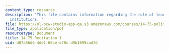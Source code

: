 ```yaml
---
content_type: resource
description: 'This file contains information regarding the role of leaders and democratic
  institutions. '
file: https://ol-ocw-studio-app-qa.s3.amazonaws.com/courses/14-75-political-economy-and-economic-development-fall-2012/d07a56d64de166cee70cd9b1699cad7d_MIT14_75F12_Recitation1.pdf
file_type: application/pdf
resourcetype: Document
title: 14.75 Recitation 1
uid: d07a56d6-4de1-66ce-e70c-d9b1699cad7d
---
```

